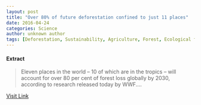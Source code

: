 ```yaml
---
layout: post
title: "Over 80% of future deforestation confined to just 11 places"
date: 2016-04-24
categories: Science
author: unknown author
tags: [Deforestation, Sustainability, Agriculture, Forest, Ecological footprint, European Union, Natural environment]
---
```





#### Extract
>Eleven places in the world – 10 of which are in the tropics – will account for over 80 per cent of forest loss globally by 2030, according to research released today by WWF....



[Visit Link](http://phys.org/news349426248.html)


